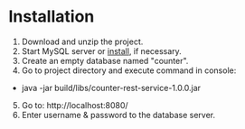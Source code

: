 # Installation
1. Download and unzip the project.
2. Start MySQL server or [install](http://dev.mysql.com/downloads/mysql/), if necessary.
3. Create an empty database named "counter".
4. Go to project directory and execute command in console:
 * java -jar build/libs/counter-rest-service-1.0.0.jar
5. Go to: http://localhost:8080/
6. Enter username & password  to the database server.
